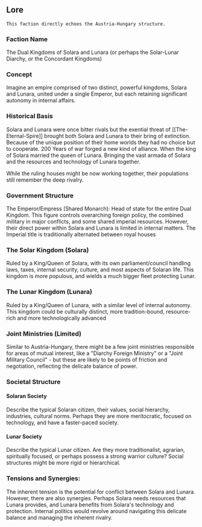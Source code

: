 ## Lore

`This faction directly echoes the Austria-Hungary structure.`

### Faction Name

The Dual Kingdoms of Solara and Lunara (or perhaps the Solar-Lunar Diarchy, or the Concordant Kingdoms)

### Concept

Imagine an empire comprised of two distinct, powerful kingdoms, Solara and Lunara, united under a single Emperor, but each retaining significant autonomy in internal affairs.

### Historical Basis

Solara and Lunara were once bitter rivals but the exential threat of [[The-Eternal-Spire]] brought both Solara and Lunara to their bring of extinction. Because of the unique position of their home worlds they had no choice but to cooperate. 200 Years of war forged a new kind of alliance. When the king of Solara married the queen of Lunara. Bringing the vast armada of Solara and the resources and technology of Lunara together.

While the ruling houses might be now working together, their populations still remember the deep rivalry.

### Government Structure

The Emperor/Empress (Shared Monarch): Head of state for the entire Dual Kingdom. This figure controls overarching foreign policy, the combined military in major conflicts, and some shared imperial resources. However, their direct power within Solara and Lunara is limited in internal matters. The Imperial title is traditionally alternated between royal houses

### The Solar Kingdom (Solara)

Ruled by a King/Queen of Solara, with its own parliament/council handling laws, taxes, internal security, culture, and most aspects of Solaran life. This kingdom is more populous, and wields a much bigger fleet protecting Lunar.

### The Lunar Kingdom (Lunara)

Ruled by a King/Queen of Lunara, with a similar level of internal autonomy. This kingdom could be culturally distinct, more tradition-bound, resource-rich and more technologically advanced

### Joint Ministries (Limited)

Similar to Austria-Hungary, there might be a few joint ministries responsible for areas of mutual interest, like a "Diarchy Foreign Ministry" or a "Joint Military Council" - but these are likely to be points of friction and negotiation, reflecting the delicate balance of power.

### Societal Structure

#### Solaran Society

Describe the typical Solaran citizen, their values, social hierarchy, industries, cultural norms. Perhaps they are more meritocratic, focused on technology, and have a faster-paced society.

#### Lunar Society

Describe the typical Lunar citizen. Are they more traditionalist, agrarian, spiritually focused, or perhaps possess a strong warrior culture? Social structures might be more rigid or hierarchical.

### Tensions and Synergies:

The inherent tension is the potential for conflict between Solara and Lunara. However, there are also synergies. Perhaps Solara needs resources that Lunara provides, and Lunara benefits from Solara's technology and protection. Internal politics would revolve around navigating this delicate balance and managing the inherent rivalry.
